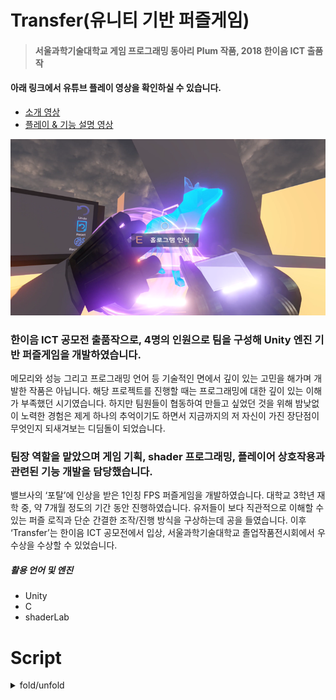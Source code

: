 # Transfer(유니티 기반 퍼즐게임)

> #### 서울과학기술대학교 게임 프로그래밍 동아리 Plum 작품, 2018 한이음 ICT 출품작

#### 아래 링크에서 유튜브 플레이 영상을 확인하실 수 있습니다.

- [소개 영상](https://youtu.be/BaW5Ap3TsZw)
- [플레이 & 기능 설명 영상](https://youtu.be/1iOuXr54z6U)

![alt text](https://github.com/maniaKj/2018_ICT_Transfer_Script/blob/master/title.png)

### 한이음 ICT 공모전 출품작으로, 4명의 인원으로 팀을 구성해 Unity 엔진 기반 퍼즐게임을 개발하였습니다.
메모리와 성능 그리고 프로그래밍 언어 등 기술적인 면에서 깊이 있는 고민을 해가며 개발한 작품은 아닙니다. 해당 프로젝트를 진행할 때는 프로그래밍에 대한 깊이 있는 이해가 부족했던 시기였습니다. 하지만 팀원들이 협동하여 만들고 싶었던 것을 위해 밤낮없이 노력한 경험은 제게 하나의 추억이기도 하면서 지금까지의 저 자신이 가진 장단점이 무엇인지 되새겨보는 디딤돌이 되었습니다.

### 팀장 역할을 맡았으며 게임 기획, shader 프로그래밍, 플레이어 상호작용과 관련된 기능 개발을 담당했습니다.
밸브사의 ‘포탈’에 인상을 받은 1인칭 FPS 퍼즐게임을 개발하였습니다. 대학교 3학년 재학 중, 약 7개월 정도의 기간 동안 진행하였습니다. 유저들이 보다 직관적으로 이해할 수 있는 퍼즐 로직과 단순 간결한 조작/진행 방식을 구상하는데 공을 들였습니다. 이후 ‘Transfer’는 한이음 ICT 공모전에서 입상, 서울과학기술대학교 졸업작품전시회에서 우수상을 수상할 수 있었습니다.

##### 활용 언어 및 엔진
-	Unity
-	C
-	shaderLab

# Script
<details>
 <summary>fold/unfold</summary> <br>
 
[FirstPerson_move(이동)](https://github.com/wlsvy/2018_ICT_Transfer_Script/blob/master/script/Player/FirstPerson_move.cs)
 : 플레이어 이동 스크립트

[Photo_Identification(홀로그램 인식)](https://github.com/wlsvy/2018_ICT_Transfer_Script/blob/master/script/Player/Photo_Identification.cs)
 : 플레이어 전방의 이미지를 캡쳐해서 서버로 전송시킵니다. 서버의 응답을 받으면 해당 데이터를 처리합니다. Unity의 www form을 활용하였습니다.

[HologramObject (이펙트, 플레이어 상호작용)](https://github.com/wlsvy/2018_ICT_Transfer_Script/blob/master/script/Object/HologramObject.cs)
 : 게임 내 퍼즐을 해결하기 위한 단서를 가지고 있는 홀로그램 오브젝트 입니다.

[TransferableDataObject(전송데이터)](https://github.com/wlsvy/2018_ICT_Transfer_Script/blob/master/script/Object/TransferableDataObject.cs)
 : 플레이어의 총을 통해 흡수 / 전송 하는 전송데이터 오브젝트 입니다.

[3D_Hologram (홀로그램 쉐이더)](https://github.com/wlsvy/2018_ICT_Transfer_Script/blob/master/script/Shader/3D_Hologram.shader)
 : 홀로그램 Material 에 사용되는 쉐이더입니다. 홀로그램의 사라질 때 Dissolve 효과를 활용할 수 있도록 구현하였습니다.
 
 </details>
